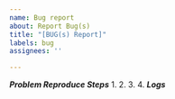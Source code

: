 ```yaml
---
name: Bug report
about: Report Bug(s)
title: "[BUG(s) Report]"
labels: bug
assignees: ''

---
```


***Problem Reproduce Steps***
1.
2.
3.
4.
***Logs***

